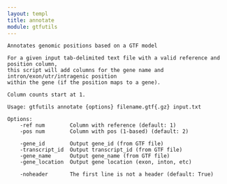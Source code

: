```yaml
---
layout: templ
title: annotate
module: gtfutils
---
```

    Annotates genomic positions based on a GTF model
    
    For a given input tab-delimited text file with a valid reference and position column,
    this script will add columns for the gene name and intron/exon/utr/intragenic position
    within the gene (if the position maps to a gene).
    
    Column counts start at 1.
    
    Usage: gtfutils annotate {options} filename.gtf{.gz} input.txt
    
    Options:
        -ref num        Column with reference (default: 1)
        -pos num        Column with pos (1-based) (default: 2)
    
        -gene_id        Output gene_id (from GTF file)
        -transcript_id  Output transcript_id (from GTF file)
        -gene_name      Output gene_name (from GTF file)
        -gene_location  Output gene location (exon, inton, etc)
    
        -noheader       The first line is not a header (default: True)
    
    
